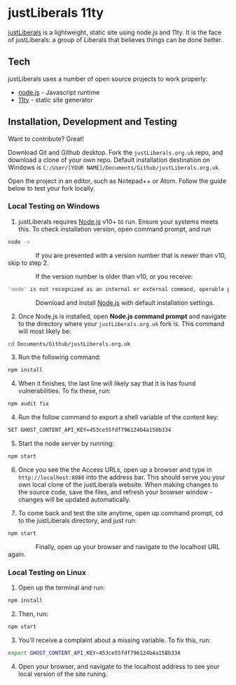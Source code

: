 # justLiberals 11ty

[justLiberals] is a lightweight, static site using node.js and 11ty. It is the face of justLiberals: a group of Liberals that believes things can be done better.

## Tech

justLiberals uses a number of open source projects to work properly:

- [node.js] - Javascript runtime
- [11ty] - static site generator

## Installation, Development and Testing

Want to contribute? Great!

Download Git and Github desktop. Fork the `justLiberals.org.uk` repo, and download a clone of your own repo. Default installation destination on Windows is `C:/User/[YOUR NAME]/Documents/Github/justLiberals.org.uk`.

Open the project in an editor, such as Notepad++ or Atom. Follow the guide below to test your fork locally.

### Local Testing on Windows

1. justLiberals requires [Node.js](https://nodejs.org/) v10+ to run. Ensure your systems meets this. To check installation version, open command prompt, and run
``` sh
node -v
```
&nbsp;&nbsp;&nbsp;&nbsp;&nbsp;&nbsp;&nbsp;&nbsp;&nbsp;&nbsp;&nbsp;&nbsp;&nbsp;&nbsp;&nbsp;&nbsp;If you are presented with a version number that is newer than v10, skip to step 2.

&nbsp;&nbsp;&nbsp;&nbsp;&nbsp;&nbsp;&nbsp;&nbsp;&nbsp;&nbsp;&nbsp;&nbsp;&nbsp;&nbsp;&nbsp;&nbsp;If the version number is older than v10, or you receive:

```sh
'node' is not recognized as an internal or external command, operable program or batch file.
```

&nbsp;&nbsp;&nbsp;&nbsp;&nbsp;&nbsp;&nbsp;&nbsp;&nbsp;&nbsp;&nbsp;&nbsp;&nbsp;&nbsp;&nbsp;&nbsp;Download and install [Node.js] with default installation settings.

2. Once Node.js is installed, open **Node.js command prompt** and navigate to the directory where your `justLiberals.org.uk` fork is. This command will most likely be:

```sh
cd Documents/Github/justLiberals.org.uk
```

3. Run the following command:

```sh
npm install
```

4. When it finishes, the last line will likely say that it is has found vulnerabilities. To fix these, run:

```sh
npm audit fix
```

4. Run the follow command to export a shell variable of the content key:

```sh
SET GHOST_CONTENT_API_KEY=453ce55fdf796124b4a158b334
```

5. Start the node server by running:

```sh
npm start
```

6. Once you see the the Access URLs, open up a browser and type in `http://localhost:8080` into the address bar. This should serve you your own local clone of the justLiberals website. When making changes to the source code, save the files, and refresh your browser window - changes will be updated automatically.

7. To come back and test the site anytime, open up command prompt, cd to the justLiberals directory, and just run:
```sh
npm start
```

&nbsp;&nbsp;&nbsp;&nbsp;&nbsp;&nbsp;&nbsp;&nbsp;&nbsp;&nbsp;&nbsp;&nbsp;&nbsp;&nbsp;&nbsp;&nbsp;Finally, open up your browser and navigate to the localhost URL again.

### Local Testing on Linux

1. Open up the terminal and run:
```sh
npm install
```
2. Then, run:
```sh
npm start
```
3. You'll receive a complaint about a missing variable. To fix this, run:
```sh
export GHOST_CONTENT_API_KEY=453ce55fdf796124b4a158b334
```
4. Open your browser, and navigate to the localhost address to see your local version of the site runing.

[//]: # (These are reference links used in the body of this note and get stripped out when the markdown processor does its job. There is no need to format nicely because it shouldn't be seen)

   [justLiberals]: https://justliberals.org.uk
   [node.js]: https://nodejs.org/en/download/
   [11ty]: https://www.11ty.dev
